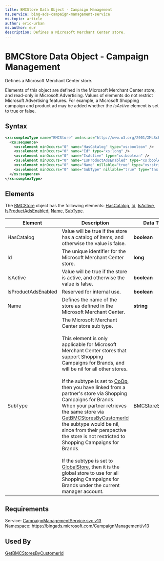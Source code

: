 ```yaml
---
title: BMCStore Data Object - Campaign Management
ms.service: bing-ads-campaign-management-service
ms.topic: article
author: eric-urban
ms.author: eur
description: Defines a Microsoft Merchant Center store.
---
```

# BMCStore Data Object - Campaign Management
Defines a Microsoft Merchant Center store.

Elements of this object are defined in the Microsoft Merchant Center store, and read-only in Microsoft Advertising.  Values of elements do not restrict Microsoft Advertising features. For example, a Microsoft Shopping campaign and product ad may be added whether the *IsActive* element is set to true or false.

## Syntax
```xml
<xs:complexType name="BMCStore" xmlns:xs="http://www.w3.org/2001/XMLSchema">
  <xs:sequence>
    <xs:element minOccurs="0" name="HasCatalog" type="xs:boolean" />
    <xs:element minOccurs="0" name="Id" type="xs:long" />
    <xs:element minOccurs="0" name="IsActive" type="xs:boolean" />
    <xs:element minOccurs="0" name="IsProductAdsEnabled" type="xs:boolean" />
    <xs:element minOccurs="0" name="Name" nillable="true" type="xs:string" />
    <xs:element minOccurs="0" name="SubType" nillable="true" type="tns:BMCStoreSubType" />
  </xs:sequence>
</xs:complexType>
```

## <a name="elements"></a>Elements

The [BMCStore](bmcstore.md) object has the following elements: [HasCatalog](#hascatalog), [Id](#id), [IsActive](#isactive), [IsProductAdsEnabled](#isproductadsenabled), [Name](#name), [SubType](#subtype).

|Element|Description|Data Type|
|-----------|---------------|-------------|
|<a name="hascatalog"></a>HasCatalog|Value will be true if the store has a catalog of items, and otherwise the value is false.|**boolean**|
|<a name="id"></a>Id|The unique identifier for the Microsoft Merchant Center store.|**long**|
|<a name="isactive"></a>IsActive|Value will be true if the store is active, and otherwise the value is false.|**boolean**|
|<a name="isproductadsenabled"></a>IsProductAdsEnabled|Reserved for internal use.|**boolean**|
|<a name="name"></a>Name|Defines the name of the store as defined in the Microsoft Merchant Center.|**string**|
|<a name="subtype"></a>SubType|The Microsoft Merchant Center store sub type.<br/><br/>This element is only applicable for Microsoft Merchant Center stores that support Shopping Campaigns for Brands, and will be nil for all other stores.<br/><br/>If the subtype is set to [CoOp](bmcstoresubtype.md#coop), then you have linked from a partner's store via Shopping Campaigns for Brands. When your partner retrieves the same store via [GetBMCStoresByCustomerId](getbmcstoresbycustomerid.md) the subtype would be nil, since from their perspective the store is not restricted to Shopping Campaigns for Brands.<br/><br/>If the subtype is set to [GlobalStore](bmcstoresubtype.md#globalstore), then it is the global store to use for all Shopping Campaigns for Brands under the current manager account.|[BMCStoreSubType](bmcstoresubtype.md)|

## Requirements
Service: [CampaignManagementService.svc v13](https://campaign.api.bingads.microsoft.com/Api/Advertiser/CampaignManagement/v13/CampaignManagementService.svc)  
Namespace: https\://bingads.microsoft.com/CampaignManagement/v13  

## Used By
[GetBMCStoresByCustomerId](getbmcstoresbycustomerid.md)  
